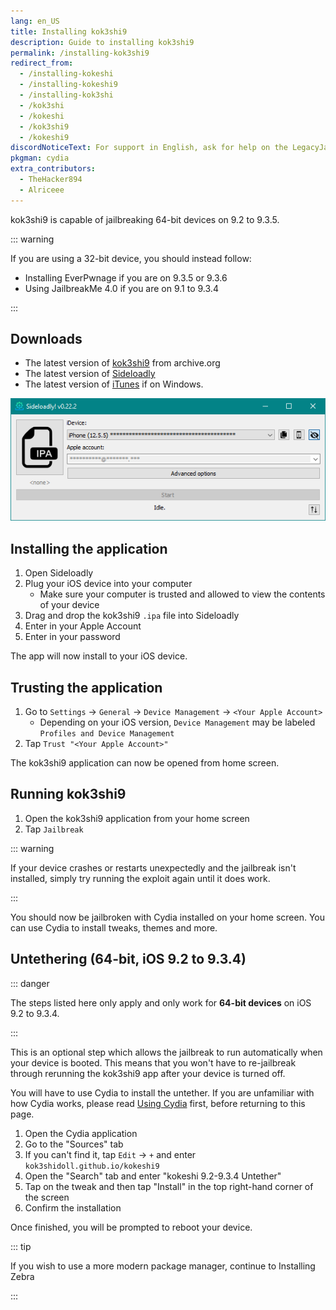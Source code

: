 ```yaml
---
lang: en_US
title: Installing kok3shi9
description: Guide to installing kok3shi9
permalink: /installing-kok3shi9
redirect_from:
  - /installing-kokeshi
  - /installing-kokeshi9
  - /installing-kok3shi
  - /kok3shi
  - /kokeshi
  - /kok3shi9
  - /kokeshi9
discordNoticeText: For support in English, ask for help on the LegacyJailbreak [Discord Server](http://discord.legacyjailbreak.com/).
pkgman: cydia
extra_contributors:
  - TheHacker894
  - Alriceee
---
```


kok3shi9 is capable of jailbreaking 64-bit devices on 9.2 to 9.3.5.

::: warning

If you are using a 32-bit device, you should instead follow:
   - <router-link to="/installing-everpwnage">Installing EverPwnage</router-link> if you are on 9.3.5 or 9.3.6
   - <router-link to="/using-jailbreakme-4-0">Using JailbreakMe 4.0</router-link> if you are on 9.1 to 9.3.4

:::

## Downloads

- The latest version of [kok3shi9](https://web.archive.org/web/20250831054016/https://kok3shidoll.github.io/download/kokeshi/v5/kok3shi9_v5.0.3.ipa) from archive.org
- The latest version of [Sideloadly](https://sideloadly.io/)
- The latest version of [iTunes](https://www.apple.com/itunes/download/win64) if on Windows.

![A screenshot of the Sideloadly application (Windows)](/assets/images/sideloadly_win.png)

## Installing the application

1. Open Sideloadly
1. Plug your iOS device into your computer
    - Make sure your computer is trusted and allowed to view the contents of your device
1. Drag and drop the kok3shi9 `.ipa` file into Sideloadly
1. Enter in your Apple Account
1. Enter in your password

The app will now install to your iOS device.

## Trusting the application

1. Go to `Settings` -> `General` -> `Device Management` -> `<Your Apple Account>`
    - Depending on your iOS version, `Device Management` may be labeled `Profiles and Device Management`
1. Tap `Trust "<Your Apple Account>"`

The kok3shi9 application can now be opened from home screen.

## Running kok3shi9

1. Open the kok3shi9 application from your home screen
1. Tap `Jailbreak`

::: warning

If your device crashes or restarts unexpectedly and the jailbreak isn't installed, simply try running the exploit again until it does work.

:::

You should now be jailbroken with Cydia installed on your home screen. You can use Cydia to install <router-link to="/faq/#what-are-tweaks">tweaks</router-link>, themes and more.

## Untethering (64-bit, iOS 9.2 to 9.3.4)

::: danger

The steps listed here only apply and only work for **64-bit devices** on iOS 9.2 to 9.3.4.

:::

This is an optional step which allows the jailbreak to run automatically when your device is booted. This means that you won't have to re-jailbreak through rerunning the kok3shi9 app after your device is turned off.

You will have to use Cydia to install the untether. If you are unfamiliar with how Cydia works, please read [Using Cydia](/installing-kok3shi9/using-cydia.html) first, before returning to this page.

1. Open the Cydia application
1. Go to the "Sources" tab
1. If you can't find it, tap `Edit` -> `+` and enter `kok3shidoll.github.io/kokeshi9`
1. Open the "Search" tab and enter "kokeshi 9.2-9.3.4 Untether"
1. Tap on the tweak and then tap "Install" in the top right-hand corner of the screen
1. Confirm the installation

Once finished, you will be prompted to reboot your device.

::: tip

If you wish to use a more modern package manager, continue to <router-link to="/installing-zebra">Installing Zebra</router-link>

:::
